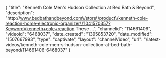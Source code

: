 {
    "title": "Kenneth Cole Men's Hudson Collection at Bed Bath & Beyond",
    "description": "http:\/\/www.bedbathandbeyond.com\/store\/product\/kenneth-cole-reaction-home-electronic-organizer\/1041570357?Keyword=kenneth+cole+reaction These ...",
    "channelid": "114661406",
    "videoid": "6468037",
    "date_created": "1395853720",
    "date_modified": "1507667993",
    "type": "captivate",
    "layout": "channelVideo",
    "url": "\/latest-videos\/kenneth-cole-men-s-hudson-collection-at-bed-bath-beyond\/114661406-6468037"
}